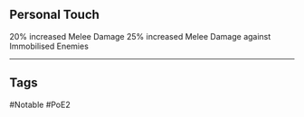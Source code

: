 ## Personal Touch
20% increased Melee Damage
25% increased Melee Damage against Immobilised Enemies

---
## Tags
#Notable
#PoE2
